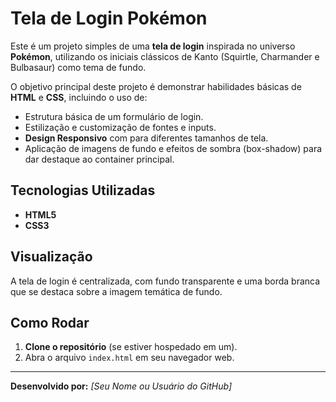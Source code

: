 # Tela de Login Pokémon

Este é um projeto simples de uma **tela de login** inspirada no universo **Pokémon**, utilizando os iniciais clássicos de Kanto (Squirtle, Charmander e Bulbasaur) como tema de fundo.

O objetivo principal deste projeto é demonstrar habilidades básicas de **HTML** e **CSS**, incluindo o uso de:
* Estrutura básica de um formulário de login.
* Estilização e customização de fontes e inputs.
* **Design Responsivo** com para diferentes tamanhos de tela.
* Aplicação de imagens de fundo e efeitos de sombra (box-shadow) para dar destaque ao container principal.

## Tecnologias Utilizadas

* **HTML5**
* **CSS3**

## Visualização

A tela de login é centralizada, com fundo transparente e uma borda branca que se destaca sobre a imagem temática de fundo.


## Como Rodar

1.  **Clone o repositório** (se estiver hospedado em um).
2.  Abra o arquivo `index.html` em seu navegador web.

---
**Desenvolvido por:** _[Seu Nome ou Usuário do GitHub]_
